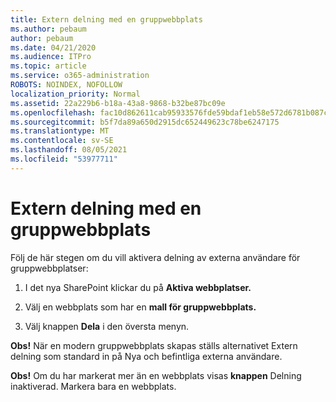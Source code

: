 ```yaml
---
title: Extern delning med en gruppwebbplats
ms.author: pebaum
author: pebaum
ms.date: 04/21/2020
ms.audience: ITPro
ms.topic: article
ms.service: o365-administration
ROBOTS: NOINDEX, NOFOLLOW
localization_priority: Normal
ms.assetid: 22a229b6-b18a-43a8-9868-b32be87bc09e
ms.openlocfilehash: fac10d862611cab95933576fde59bdaf1eb58e572d6781b087c48d2c332e205d
ms.sourcegitcommit: b5f7da89a650d2915dc652449623c78be6247175
ms.translationtype: MT
ms.contentlocale: sv-SE
ms.lasthandoff: 08/05/2021
ms.locfileid: "53977711"
---
```

# <a name="external-sharing-with-a-team-site"></a>Extern delning med en gruppwebbplats

Följ de här stegen om du vill aktivera delning av externa användare för gruppwebbplatser: 
  
1. I det nya SharePoint klickar du på **Aktiva webbplatser.**
  
2. Välj en webbplats som har en **mall för gruppwebbplats.** 
  
3. Välj knappen **Dela** i den översta menyn. 
  
 **Obs!** När en modern gruppwebbplats skapas ställs alternativet Extern delning som standard in på Nya och befintliga externa användare. 
  
 **Obs!** Om du har markerat mer än en webbplats visas **knappen** Delning inaktiverad. Markera bara en webbplats. 
  

